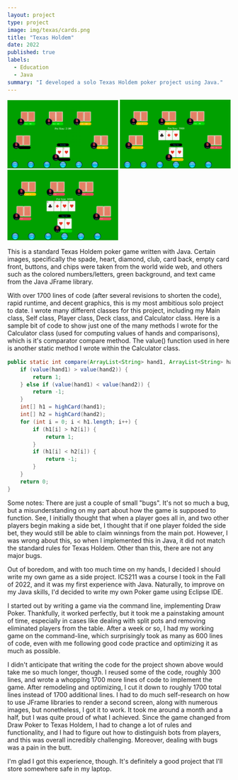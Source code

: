 ```yaml
---
layout: project
type: project
image: img/texas/cards.png
title: "Texas Holdem"
date: 2022
published: true
labels:
  - Education
  - Java
summary: "I developed a solo Texas Holdem poker project using Java."
---
```


<div class="text-center p-4">
  <img width="250px" src="../img/texas/preflop.png" class="img-thumbnail" >
  <img width="250px" src="../img/texas/flop.png" class="img-thumbnail" >
  <img width="250px" src="../img/texas/turn.png" class="img-thumbnail" >
</div>

This is a standard Texas Holdem poker game written with Java. Certain images, specifically the spade, heart, diamond, club, card back, empty card front, buttons, and chips were taken from the world wide web, and others such as the colored numbers/letters, green background, and text came from the Java JFrame library.

With over 1700 lines of code (after several revisions to shorten the code), rapid runtime, and decent graphics, this is my most ambitious solo project to date. I wrote many different classes for this project, including my Main class, Self class, Player class, Deck class, and Calculator class. Here is a sample bit of code to show just one of the many methods I wrote for the Calculator class (used for computing values of hands and comparisons), which is it's comparator compare method. The value() function used in here is another static method I wrote within the Calculator class. 

```java
public static int compare(ArrayList<String> hand1, ArrayList<String> hand2) {
	if (value(hand1) > value(hand2)) {
		return 1;
	} else if (value(hand1) < value(hand2)) {
		return -1;
	}
	int[] h1 = highCard(hand1);
	int[] h2 = highCard(hand2);
	for (int i = 0; i < h1.length; i++) {
		if (h1[i] > h2[i]) {
			return 1;
		}
		if (h1[i] < h2[i]) {
			return -1;
		}
	}
	return 0;
}
```

Some notes: There are just a couple of small "bugs". It's not so much a bug, but a misunderstanding on my part about how the game is supposed to function. See, I initially thought that when a player goes all in, and two other players begin making a side bet, I thought that if one player folded the side bet, they would still be able to claim winnings from the main pot. However, I was wrong about this, so when I implemented this in Java, it did not match the standard rules for Texas Holdem. Other than this, there are not any major bugs.


Out of boredom, and with too much time on my hands, I decided I should write my own game as a side project. ICS211 was a course I took in the Fall of 2022, and it was my first experience with Java. Naturally, to improve on my Java skills, I'd decided to write my own Poker game using Eclipse IDE.

I started out by writing a game via the command line, implementing Draw Poker. Thankfully, it worked perfectly, but it took me a painstaking amount of time, especially in cases like dealing with split pots and removing eliminated players from the table. After a week or so, I had my working game on the command-line, which surprisingly took as many as 600 lines of code, even with me following good code practice and optimizing it as much as possible.

I didn't anticipate that writing the code for the project shown above would take me so much longer, though. I reused some of the code, roughly 300 lines, and wrote a whopping 1700 more lines of code to implement the game. After remodeling and optimizing, I cut it down to roughly 1700 total lines instead of 1700 additional lines. I had to do much self-research on how to use JFrame libraries to render a second screen, along with numerous images, but nonetheless, I got it to work. It took me around a month and a half, but I was quite proud of what I achieved. Since the game changed from Draw Poker to Texas Holdem, I had to change a lot of rules and functionality, and I had to figure out how to distinguish bots from players, and this was overall incredibly challenging. Moreover, dealing with bugs was a pain in the butt. 

I'm glad I got this experience, though. It's definitely a good project that I'll store somewhere safe in my laptop.
